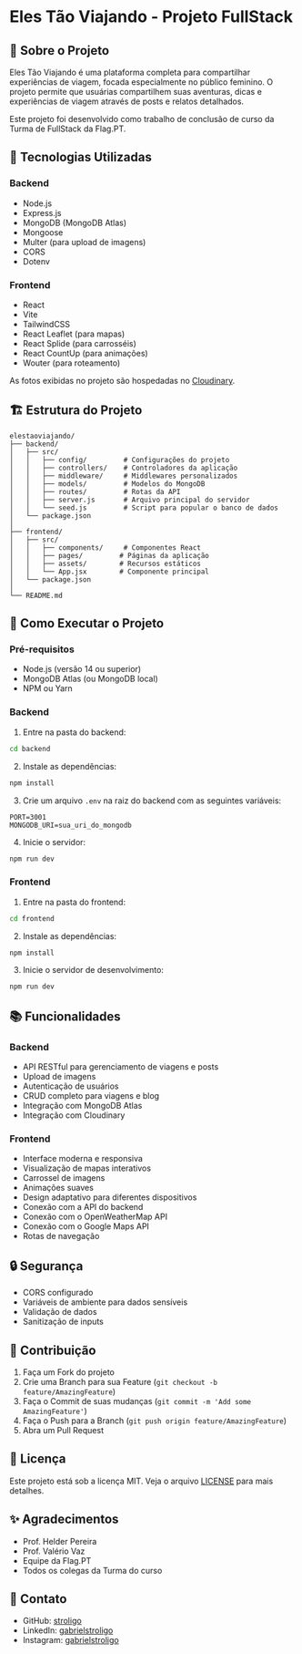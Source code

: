 # Eles Tão Viajando - Projeto FullStack

## 📝 Sobre o Projeto

Eles Tão Viajando é uma plataforma completa para compartilhar experiências de viagem, focada especialmente no público feminino. O projeto permite que usuárias compartilhem suas aventuras, dicas e experiências de viagem através de posts e relatos detalhados.

Este projeto foi desenvolvido como trabalho de conclusão de curso da Turma de FullStack da Flag.PT.

## 🚀 Tecnologias Utilizadas

### Backend

- Node.js
- Express.js
- MongoDB (MongoDB Atlas)
- Mongoose
- Multer (para upload de imagens)
- CORS
- Dotenv

### Frontend

- React
- Vite
- TailwindCSS
- React Leaflet (para mapas)
- React Splide (para carrosséis)
- React CountUp (para animações)
- Wouter (para roteamento)

As fotos exibidas no projeto são hospedadas no [Cloudinary](https://res.cloudinary.com).

## 🏗️ Estrutura do Projeto

```
elestaoviajando/
├── backend/
│   ├── src/
│   │   ├── config/         # Configurações do projeto
│   │   ├── controllers/    # Controladores da aplicação
│   │   ├── middleware/     # Middlewares personalizados
│   │   ├── models/         # Modelos do MongoDB
│   │   ├── routes/         # Rotas da API
│   │   ├── server.js       # Arquivo principal do servidor
│   │   └── seed.js         # Script para popular o banco de dados
│   └── package.json
│
├── frontend/
│   ├── src/
│   │   ├── components/     # Componentes React
│   │   ├── pages/         # Páginas da aplicação
│   │   ├── assets/        # Recursos estáticos
│   │   └── App.jsx        # Componente principal
│   └── package.json
│
└── README.md
```

## 🚀 Como Executar o Projeto

### Pré-requisitos

- Node.js (versão 14 ou superior)
- MongoDB Atlas (ou MongoDB local)
- NPM ou Yarn

### Backend

1. Entre na pasta do backend:

```bash
cd backend
```

2. Instale as dependências:

```bash
npm install
```

3. Crie um arquivo `.env` na raiz do backend com as seguintes variáveis:

```
PORT=3001
MONGODB_URI=sua_uri_do_mongodb
```

4. Inicie o servidor:

```bash
npm run dev
```

### Frontend

1. Entre na pasta do frontend:

```bash
cd frontend
```

2. Instale as dependências:

```bash
npm install
```

3. Inicie o servidor de desenvolvimento:

```bash
npm run dev
```

## 📚 Funcionalidades

### Backend

- API RESTful para gerenciamento de viagens e posts
- Upload de imagens
- Autenticação de usuários
- CRUD completo para viagens e blog
- Integração com MongoDB Atlas
- Integração com Cloudinary

### Frontend

- Interface moderna e responsiva
- Visualização de mapas interativos
- Carrossel de imagens
- Animações suaves
- Design adaptativo para diferentes dispositivos
- Conexão com a API do backend
- Conexão com o OpenWeatherMap API
- Conexão com o Google Maps API
- Rotas de navegação

## 🔒 Segurança

- CORS configurado
- Variáveis de ambiente para dados sensíveis
- Validação de dados
- Sanitização de inputs

## 🤝 Contribuição

1. Faça um Fork do projeto
2. Crie uma Branch para sua Feature (`git checkout -b feature/AmazingFeature`)
3. Faça o Commit de suas mudanças (`git commit -m 'Add some AmazingFeature'`)
4. Faça o Push para a Branch (`git push origin feature/AmazingFeature`)
5. Abra um Pull Request

## 📝 Licença

Este projeto está sob a licença MIT. Veja o arquivo [LICENSE](LICENSE) para mais detalhes.

## ✨ Agradecimentos

- Prof. Helder Pereira
- Prof. Valério Vaz
- Equipe da Flag.PT
- Todos os colegas da Turma do curso

## 📝 Contato

- GitHub: [stroligo](https://github.com/stroligo)
- LinkedIn: [gabrielstroligo](https://www.linkedin.com/in/gabrielstroligo/)
- Instagram: [gabrielstroligo](https://instagram.com/gabrielstroligo)
